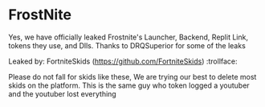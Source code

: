 # FrostNite
Yes, we have officially leaked Frostnite's Launcher, Backend, Replit Link, tokens they use, and Dlls.
Thanks to DRQSuperior for some of the leaks<br>

Leaked by: FortniteSkids (https://github.com/FortniteSkids) :trollface:

Please do not fall for skids like these, We are trying our best to delete most skids on the platform. This is the same guy who token logged a youtuber and the youtuber lost everything
